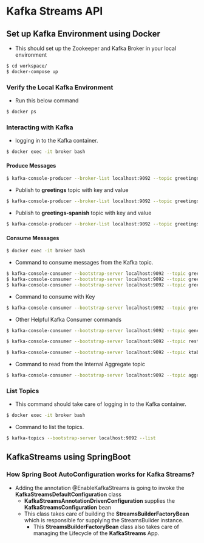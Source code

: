 # Kafka Streams API

## Set up Kafka Environment using Docker

- This should set up the Zookeeper and Kafka Broker in your local environment

```bash
$ cd workspace/
$ docker-compose up
```

### Verify the Local Kafka Environment

- Run this below command

```bash
$ docker ps
```

### Interacting with Kafka

- logging in to the Kafka container.

```bash
$ docker exec -it broker bash
```

#### Produce Messages

```bash
$ kafka-console-producer --broker-list localhost:9092 --topic greetings
```

- Publish to **greetings** topic with key and value

```bash
$ kafka-console-producer --broker-list localhost:9092 --topic greetings --property "key.separator=-" --property "parse.key=true"
```

- Publish to **greetings-spanish** topic with key and value

```bash
$ kafka-console-producer --broker-list localhost:9092 --topic greetings-spanish --property "key.separator=-" --property "parse.key=true"
```

#### Consume Messages

```bash
$ docker exec -it broker bash
```
- Command to consume messages from the Kafka topic.

```bash
$ kafka-console-consumer --bootstrap-server localhost:9092 --topic greetings
$ kafka-console-consumer --bootstrap-server localhost:9092 --topic greetings-spanish
$ kafka-console-consumer --bootstrap-server localhost:9092 --topic greetings-uppercase
```

- Command to consume with Key

```bash
$ kafka-console-consumer --bootstrap-server localhost:9092 --topic greetings-uppercase --from-beginning -property "key.separator= - " --property "print.key=true"
```

- Other Helpful Kafka Consumer commands

```bash
$ kafka-console-consumer --bootstrap-server localhost:9092 --topic general-orders
```

```bash
$ kafka-console-consumer --bootstrap-server localhost:9092 --topic restaurant-orders
```

```bash
$ kafka-console-consumer --bootstrap-server localhost:9092 --topic ktable-words-store-changelog --from-beginning
```

- Command to read from the Internal Aggregate topic

```bash
$ kafka-console-consumer --bootstrap-server localhost:9092 --topic aggregate-KSTREAM-AGGREGATE-STATE-STORE-0000000003-changelog --from-beginning -property "key.separator= - " --property "print.key=true"
```

### List Topics

- This  command should take care of logging in to the Kafka container.

```bash
$ docker exec -it broker bash
```

- Command to list the topics.

```bash
$ kafka-topics --bootstrap-server localhost:9092 --list
```


## KafkaStreams using SpringBoot

### How Spring Boot AutoConfiguration works for Kafka Streams?

- Adding the annotation @EnableKafkaStreams is going to invoke the **KafkaStreamsDefaultConfiguration** class
    - **KafkaStreamsAnnotationDrivenConfiguration** supplies the **KafkaStreamsConfiguration** bean
    - This class takes care of building the **StreamsBuilderFactoryBean** which is responsible for supplying the StreamsBuilder instance.
        - This **StreamsBuilderFactoryBean** class also takes care of managing the Lifecycle of the **KafkaStreams** App.

